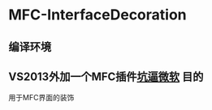 MFC-InterfaceDecoration
=======================
编译环境
----------------------
VS2013外加一个MFC插件[坑逼微软]( http://blog.csdn.net/shuaihj/article/details/17071351 )
目的
----------------------
用于MFC界面的装饰
